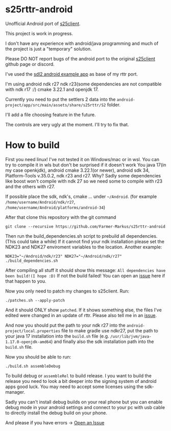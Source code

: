 # s25rttr-android
Unofficial Android port of [s25client](https://github.com/Return-To-The-Roots/s25client).

This project is work in progress.

I don't have any experience with android/java programming and much of the project is just a "temporary" solution.

Please DO NOT report bugs of the android port to the original [s25client](https://github.com/Return-To-The-Roots/s25client) github page or discord.

I've used the [sdl2 android example app](https://github.com/libsdl-org/SDL/tree/SDL2/android-project) as base of my rttr port.

I'm using android ndk r27 ndk r23(some dependencies are not compatible with ndk r17 :/) cmake 3.22.1 and openjdk 17.

Currently you need to put the settlers 2 data into the `android-project/app/src/main/assets/share/s25rttr/S2` folder.

I'll add a file choosing feature in the future.

The controls are very ugly at the moment. I'll try to fix that.

# How to build

First you need linux! I've not tested it on Windows/mac or in wsl. You can try to compile it in wls but don't be surprised if it doesn't work
You java 17(in my case openkjdk), android cmake 3.22.1(or newer), android sdk 34, Platform-Tools v.35.0.2, ndk r23 and r27. Why? Sadly some dependencies like boost won't compile with ndk 27 so we need some to compile with r23 and the others with r27.

If possible place the sdk, ndk's, cmake ... under `~/Android`. (for example `/home/username/Android/ndk/r27`, `/home/username/Android/platforms/android-34`)

After that clone this repository with the git command

	git clone --recursive https://github.com/Farmer-Markus/s25rttr-android

Then run the build_dependencies.sh script to prebuild all dependencies. (This could take a while)
If it cannot find your ndk installation please set the NDK23 and NDK27 enviroment variables to the location.
Another example:

	NDK23="~/Android/ndk/r23" NDK27="~/Android/ndk/r27" ./build_dependencies.sh

After compiling all stuff it should show this message:
`All dependencies have been build!(I hope :D)`
If not the build failed! You can open an [issue](https://github.com/Farmer-Markus/s25rttr-android/issues) here if that happen to you.

Now you only need to patch my changes to s25client. Run:

	./patches.sh --apply-patch

And it should ONLY show `patched`. If it shows something else, the files I've edited were changed in an update of rttr. Please also tell me in an [issue](https://github.com/Farmer-Markus/s25rttr-android/issues).

And now you should put the path to your ndk r27 into the `android-project/local.properties` file to make gradle use ndkr27, put the path to your java 17 installation into the `build.sh` file (e.g. `/usr/lib/jvm/java-1.17.0-openjdk-amd64`) and finally also the sdk installation path into the `build.sh` file.

Now you should be able to run:

	./build.sh assembleDebug

To build debug or `assembleRel` to build release. I you want to build the release you need to look a bit deeper into the signing system of android apps good luck.
You may need to accept some licenses using the sdk-manager.

Sadly you can't install debug builds on your real phone but you can enable debug mode in your android settings and connect to your pc with usb cable to directly install the debug build on your phone.

And please if you have errors -> [Open an Issue](https://github.com/Farmer-Markus/s25rttr-android/issues)
